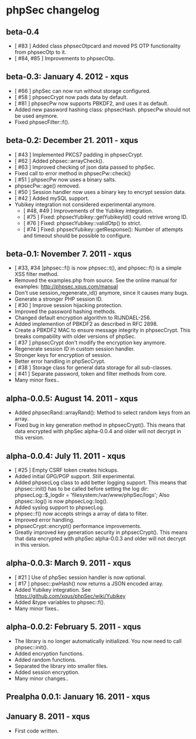 phpSec changelog
================

beta-0.4
--------
* [ #83 ] Added class phpsecOtpcard and moved PS OTP functionality from phpsecOtp
   to it.
* [ #84, #85 ] Improvements to phpsecOtp.

beta-0.3: January 4. 2012 - xqus
--------------------------------
* [ #66 ] phpSec can now run without storage configured.
* [ #58 ] phpsecCrypt now pads data by default.
* [ #81 ] phpsecPw now supports PBKDF2, and uses it as default.
* Added new password hashing class: phpsecHash. phpsecPw should not be used
  anymore.
* Fixed phpsecFilter::f().

beta-0.2: December 21. 2011 - xqus
----------------------------------
* [ #43 ] Implemented PKCS7 padding in phpsecCrypt.
* [ #62 ] Added phpsec::arrayCheck().
* [ #63 ] Improved checking of json data passed to phpSec.
* Fixed call to error method in phpsecPw::check()
* [ #51 ] phpsecPw now uses a binary salts.
* phpsecPw::age() removed.
* [ #50 ] Session handler now uses a binary key to encrypt session data.
* [ #42 ] Added mySQL support.
* Yubikey integration not considered experimental anymore.
  * [ #48, #49 ] Improvements of the Yubikey integration.
  * [ #75 ] Fixed: phpsecYubikey::getYubikeyId() could retrive wrong ID.
  * [ #76 ] Fixed: phpsecYubikey::validOtp() to strict.
  * [ #74 ] Fixed: phpsecYubikey::getResponse(): Number of attempts and timeout
          should be possible to configure.


beta-0.1: November 7. 2011 - xqus
---------------------------------
* [ #33, #34 ]phpsec::f() is now phpsec::t(), and phpsec::f() is a simple XSS
  filter method.
* Removed the examples.php from source. See the online manual for examples:
  http://phpsec.xqus.com/manual
* Don't use session_regenerate_id() anymore, since it causes many bugs.
* Generate a stronger PHP session ID.
* [ #30 ] Improve session hijacking protection.
* Improved the password hashing methods.
* Changed default encryption algorithm to RIJNDAEL-256.
* Added implemention of PBKDF2 as described in RFC 2898.
* Create a PBKDF2 MAC to ensure message integrity in phpsecCrypt. This breaks
  compability with older versions of phpSec.
* [ #37 ] phpsecCrypt don't modify the encryption key anymore.
* Regenerate session ID in custom session handler.
* Stronger keys for encryption of session.
* Better error handling in phpSecCrypt.
* [ #38 ] Storage class for general data storage for all sub-classes.
* [ #41 ] Separate password, token and filter methods from core.
* Many minor fixes..

alpha-0.0.5: August 14. 2011 - xqus
-----------------------------------
* Added phpsecRand::arrayRand(): Method to select random keys from an array.
* Fixed bug in key generation method in phpsecCrypt().
  This means that data encrypted with phpSec alpha-0.0.4 and older will not
  decrypt in this version.

alpha-0.0.4: July 11. 2011 - xqus
---------------------------------
* [ #25 ] Empty CSRF token creates hickups.
* Added initial GPG/PGP support. Still experimental.
* Added phpsecLog class to add better logging support.
  This means that phpsec::init() has to be called before setting the log dir:
  phpsecLog::$_logdir = 'filesystem:/var/www/phpSec/logs';
  Also phpsec::log() is now phpsecLog::log().
* Added syslog support to phpsecLog.
* phpsec::f() now accepts strings a array of data to filter.
* Improved error handling.
* phpsecCrypt::encrypt() performance improvements.
* Greatly improved key generation security in phpsecCrypt().
  This means that data encrypted with phpSec alpha-0.0.3 and older will not
  decrypt in this version.

alpha-0.0.3: March 9. 2011 - xqus
---------------------------------
* [ #21 ] Use of phpSec session handler is now optional.
* [ #17 ] phpsec::pwHash() now returns a JSON encoded array.
* Added Yubikey integration. See https://github.com/xqus/phpSec/wiki/Yubikey
* Added &type variables to phpsec::f().
* Many minor fixes..

alpha-0.0.2: February 5. 2011 - xqus
------------------------------------
* The library is no longer automatically initialized.
  You now need to call phpsec::init().
* Added encryption functions.
* Added random functions.
* Separated the library into smaller files.
* Added session encryption.
* Many minor changes..

Prealpha 0.0.1: January 16. 2011 - xqus
---------------------------------------

January 8. 2011 - xqus
----------------------
* First code written.
